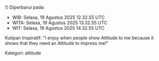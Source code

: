 ⏰ Diperbarui pada:
- WIB: Selasa, 19 Agustus 2025 12.32.55 UTC
- WITA: Selasa, 19 Agustus 2025 13.32.55 UTC
- WIT: Selasa, 19 Agustus 2025 14.32.55 UTC

Kutipan Inspiratif:
"I enjoy when people show Attitude to me because it shows that they need an Attitude to impress me!"


Kategori: attitude

